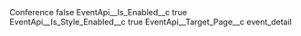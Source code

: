 <?xml version="1.0" encoding="UTF-8"?>
<CustomMetadata xmlns="http://soap.sforce.com/2006/04/metadata" xmlns:xsi="http://www.w3.org/2001/XMLSchema-instance" xmlns:xsd="http://www.w3.org/2001/XMLSchema">
    <label>Conference</label>
    <protected>false</protected>
    <values>
        <field>EventApi__Is_Enabled__c</field>
        <value xsi:type="xsd:boolean">true</value>
    </values>
    <values>
        <field>EventApi__Is_Style_Enabled__c</field>
        <value xsi:type="xsd:boolean">true</value>
    </values>
    <values>
        <field>EventApi__Target_Page__c</field>
        <value xsi:type="xsd:string">event_detail</value>
    </values>
</CustomMetadata>
